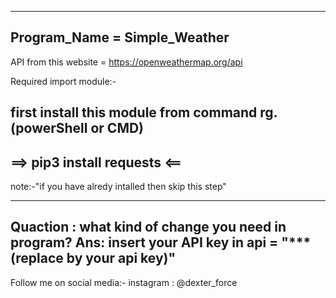 -----------------------------
Program_Name = Simple_Weather
-----------------------------
API from this website = https://openweathermap.org/api


Required import module:-

first install this module from command rg.(powerShell or CMD)
-----------------------------
==> pip3 install requests <==
-----------------------------

note:-"if you have alredy intalled then skip this step"

-----------------------------------------------------------------
Quaction : what kind of change you need in program?
Ans: insert your API key in api = "***(replace by your api key)"
-----------------------------------------------------------------

Follow me on social media:-
instagram : @dexter_force
